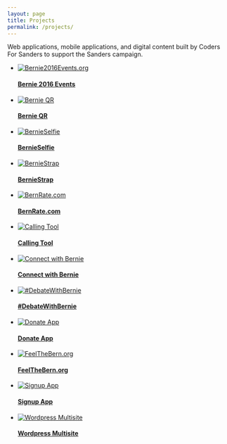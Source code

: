 ```yaml
---
layout: page
title: Projects
permalink: /projects/
---
```


<p>
  Web applications, mobile applications, and digital content built by Coders For Sanders to support the Sanders campaign.
</p>
<ul class="projects">
  <li>
    <a href="/projects/Bernie2016Events">
      <div class="img-wrapper">
        <img src="/img/event-map.png" alt="Bernie2016Events.org" />
      </div>
      <h4>Bernie 2016 Events</h4>
    </a>
  </li>
  <li>
    <a href="/projects/bernie-qr">
      <div class="img-wrapper">
        <img src="/img/bernie-qr.png" alt="Bernie QR" />
      </div>
      <h4>Bernie QR</h4>
    </a>
  </li>
  <li>
    <a href="/projects/bernie-selfie">
      <div class="img-wrapper">
        <img src="/img/bernie-selfie.png" alt="BernieSelfie" />
      </div>
      <h4>BernieSelfie</h4>
    </a>
  </li>
  <li>
    <a href="/projects/berniestrap">
      <div class="img-wrapper">
        <img src="/img/berniestrap.png" alt="BernieStrap" />
      </div>
      <h4>BernieStrap</h4>
    </a>
  </li>
  <li>
    <a href="/projects/BernRate">
      <div class="img-wrapper">
        <img src="/img/bernrate.png" alt="BernRate.com" />
      </div>
      <h4>BernRate.com</h4>
    </a>
  </li>
  <li>
    <a href="/projects/calling-tool">
      <div class="img-wrapper">
        <img src="/img/calling-tool.png" alt="Calling Tool" />
      </div>
      <h4>Calling Tool</h4>
    </a>
  </li>
  <li>
    <a href="/projects/connect-with-bernie">
      <div class="img-wrapper">
        <img src="/img/connectwithbernie.png" alt="Connect with Bernie" />
      </div>
      <h4>Connect with Bernie</h4>
    </a>
  </li>
  <li>
    <a href="/projects/DebateWithBernie">
      <div class="img-wrapper">
        <img src="/img/debatewithbernie.png" alt="#DebateWithBernie" />
      </div>
      <h4>#DebateWithBernie</h4>
    </a>
  </li>
  <li>
    <a href="/projects/donate-app">
      <div class="img-wrapper">
        <img src="/img/donate-app.png" alt="Donate App" />
      </div>
      <h4>Donate App</h4>
    </a>
  </li>
  <li>
    <a href="/projects/FeelTheBern">
      <div class="img-wrapper">
        <img src="/img/feelthebern.png" alt="FeelTheBern.org" />
      </div>
      <h4>FeelTheBern.org</h4>
    </a>
  </li>
  <li>
    <a href="/projects/signup-app">
      <div class="img-wrapper">
        <img src="/img/signup-app.png" alt="Signup App" />
      </div>
      <h4>Signup App</h4>
    </a>
  </li>
  <li>
    <a href="/projects/wordpress-multisite">
      <div class="img-wrapper">
        <img src="/img/wordpress-multisite.png" alt="Wordpress Multisite" />
      </div>
      <h4>Wordpress Multisite</h4>
    </a>
  </li>
</ul>